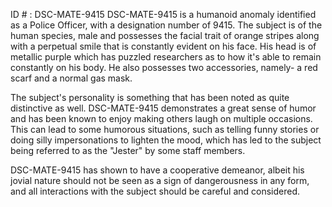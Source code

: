 ID # : DSC-MATE-9415
DSC-MATE-9415 is a humanoid anomaly identified as a Police Officer, with a designation number of 9415. The subject is of the human species, male and possesses the facial trait of orange stripes along with a perpetual smile that is constantly evident on his face. His head is of metallic purple which has puzzled researchers as to how it's able to remain constantly on his body. He also possesses two accessories, namely- a red scarf and a normal gas mask.

The subject's personality is something that has been noted as quite distinctive as well. DSC-MATE-9415 demonstrates a great sense of humor and has been known to enjoy making others laugh on multiple occasions. This can lead to some humorous situations, such as telling funny stories or doing silly impersonations to lighten the mood, which has led to the subject being referred to as the "Jester" by some staff members.

DSC-MATE-9415 has shown to have a cooperative demeanor, albeit his jovial nature should not be seen as a sign of dangerousness in any form, and all interactions with the subject should be careful and considered.